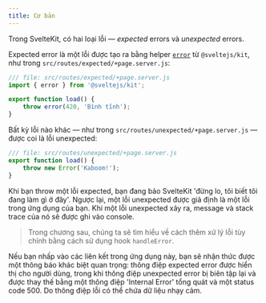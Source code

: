 ```yaml
---
title: Cơ bản
---
```


Trong SvelteKit, có hai loại lỗi — _expected_ errors và _unexpected_ errors.

Expected error là một lỗi được tạo ra bằng helper [`error`](https://kit.svelte.dev/docs/modules#sveltejs-kit-error) từ `@sveltejs/kit`, như trong `src/routes/expected/+page.server.js`:


```js
/// file: src/routes/expected/+page.server.js
import { error } from '@sveltejs/kit';

export function load() {
	throw error(420, 'Bình tĩnh');
}
```

Bất kỳ lỗi nào khác — như trong `src/routes/unexpected/+page.server.js` — được coi là lỗi unexpected:

```js
/// file: src/routes/unexpected/+page.server.js
export function load() {
	throw new Error('Kaboom!');
}
```

Khi bạn throw một lỗi expected, bạn đang bảo SvelteKit 'đừng lo, tôi biết tôi đang làm gì ở đây'. Ngược lại, một lỗi unexpected được giả định là một lỗi trong ứng dụng của bạn. Khi một lỗi unexpected xảy ra, message và stack trace của nó sẽ được ghi vào console.

> Trong chương sau, chúng ta sẽ tìm hiểu về cách thêm xử lý lỗi tùy chỉnh bằng cách sử dụng hook `handleError`.

Nếu bạn nhấp vào các liên kết trong ứng dụng này, bạn sẽ nhận thức được một thông báo khác biệt quan trọng: thông điệp expected error được hiển thị cho người dùng, trong khi thông điệp unexpected error bị biên tập lại và được thay thế bằng một thông điệp 'Internal Error' tổng quát và một status code 500. Do thông điệp lỗi có thể chứa dữ liệu nhạy cảm.